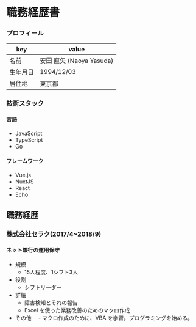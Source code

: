 # 職務経歴書

### プロフィール

key|value
--|--
名前|安田 直矢 (Naoya Yasuda)
生年月日|1994/12/03
居住地|東京都

### 技術スタック

#### 言語

- JavaScript
- TypeScript
- Go

#### フレームワーク

- Vue.js
- NuxtJS
- React
- Echo

## 職務経歴

### 株式会社セラク(2017/4~2018/9)

#### ネット銀行の運用保守

- 規模
  - 15人程度、1シフト3人
- 役割
  - シフトリーダー
- 詳細
  - 障害検知とそれの報告
  - Excel を使った業務改善のためのマクロ作成
- その他
　- マクロ作成のために、VBA を学習。プログラミングを始める。
